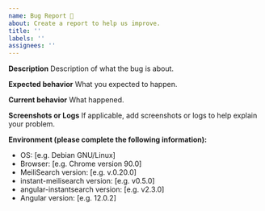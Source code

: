 ```yaml
---
name: Bug Report 🐞
about: Create a report to help us improve.
title: ''
labels: ''
assignees: ''
---
```


<!-- This is not an exhaustive model but a help. No step is mandatory. -->

**Description**
Description of what the bug is about.

**Expected behavior**
What you expected to happen.

**Current behavior**
What happened.

**Screenshots or Logs**
If applicable, add screenshots or logs to help explain your problem.

**Environment (please complete the following information):**
- OS: [e.g. Debian GNU/Linux]
- Browser: [e.g. Chrome version 90.0]
- MeiliSearch version: [e.g. v.0.20.0]
- instant-meilisearch version: [e.g. v0.5.0]
- angular-instantsearch version: [e.g. v2.3.0]
- Angular version: [e.g. 12.0.2]
